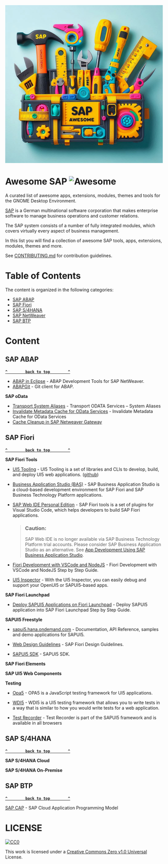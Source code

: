 <div align="center">
    <img src="/img/header.jpeg" alt="Awesome SAP">
</div>

# Awesome SAP ![Awesome](https://awesome.re/badge.svg)

A curated list of awesome apps, extensions, modules, themes and tools for the GNOME Desktop Environment.

[SAP](https://www.sap.com) is a German multinational software corporation that makes enterprise software to manage business operations and customer relations.

The SAP system consists of a number of fully integrated modules, which covers virtually every aspect of business management.

In this list you will find a collection of awesome SAP tools, apps, extensions, modules, themes and more.

See [CONTRIBUTING.md](CONTRIBUTING.md) for contribution guidelines.

# Table of Contents

The content is organized in the following categories:

- [SAP ABAP](#sap-abap)
- [SAP Fiori](#sap-fiori)
- [SAP S/4HANA](#sap-s4hana)
- [SAP NetWeaver](#sap-netweaver)
- [SAP BTP](#sap-btp)

# Content

## SAP ABAP

**[`^        back to top        ^`](#table-of-contents)**

- [ABAP in Eclipse](https://tools.hana.ondemand.com/#abap) - ABAP Development Tools for SAP NetWeaver.
- [ABAPGit](https://abapgit.org/) - Git client for ABAP.

**SAP oData**

- [Transport System Aliases](https://community.sap.com/t5/technology-blogs-by-members/transport-odata-services-system-aliases/ba-p/13461447) - Transport ODATA Services – System Aliases
- [Invalidate Metadata Cache for OData Services](https://community.sap.com/t5/technology-blogs-by-members/invalidate-metadata-cache-for-odata-services/ba-p/13446100) - Invalidate Metadata Cache for OData Services
- [Cache Cleanup in SAP Netweaver Gateway](https://community.sap.com/t5/technology-blogs-by-members/cache-cleanup-in-sap-netweaver-gateway/ba-p/13362971)


## SAP Fiori

**[`^        back to top        ^`](#table-of-contents)**

**SAP Fiori Tools**

- [UI5 Tooling](https://sap.github.io/ui5-tooling/) - UI5 Tooling is a set of libraries and CLIs to develop, build, and deploy UI5 web applications. ([github](https://github.com/SAP/ui5-tooling))

- [Business Application Studio (BAS)](https://pages.community.sap.com/topics/business-application-studio) - SAP Business Application Studio is a cloud-based development environment for SAP Fiori and SAP Business Technology Platform applications.

- [SAP Web IDE Personal Edition](https://help.sap.com/docs/help/825270ffffe74d9f988a0f0066ad59f0/5b8bca3147ee4dfd99be8aaf6bd4f421.html) - SAP Fiori tools is a set of plugins for Visual Studio Code, which helps developers to build SAP Fiori applications.
  > ### Caution:  
  > SAP Web IDE is no longer available via SAP Business Technology Platform trial accounts. Please consider SAP Business Application Studio as an alternative. See [App Development Using SAP Business Application Studio](app-development-using-sap-business-application-studio-6bbad66.md).

- [Fiori Development with VSCode and NodeJS](https://community.sap.com/t5/technology-blogs-by-members/fiori-development-with-vscode-and-nodejs/ba-p/13559117) - Fiori Development with VSCode and NodeJS Step by Step Guide.

- [UI5 Inspector](https://sap.github.io/ui5-inspector/) - With the UI5 Inspector, you can easily debug and support your OpenUI5 or SAPUI5-based apps.

**SAP Fiori Launchpad**

- [Deploy SAPUI5 Applications on Fiori Launchpad](https://community.sap.com/t5/technology-blogs-by-members/deploy-sapui5-application-into-sap-fiori-launchpad/ba-p/13566643) - Deploy SAPUI5 application into SAP Fiori Launchpad Step by Step Guide.


**SAPUI5 Freestyle**

- [sapui5.hana.ondemand.com](https://sapui5.hana.ondemand.com/) - Documentation, API Reference, samples and demo applications for SAPUI5.

- [Web Design Guidelines](https://experience.sap.com/fiori-design-web/) - SAP Fiori Design Guidelines.

- [SAPUI5 SDK](https://tools.hana.ondemand.com/#sapui5) - SAPUI5 SDK.

**SAP Fiori Elements**

**SAP UI5 Web Components**

**Testing**

- [Opa5](https://sap.github.io/ui5-tooling/pages/Opa5/) - OPA5 is a JavaScript testing framework for UI5 applications.

- [WDI5](https://ui5-community.github.io/wdi5/#/) - WDI5 is a UI5 testing framework that allows you to write tests in a way that is similar to how you would write tests for a web application.

- [Test Recorder](https://sapui5.hana.ondemand.com/sdk/#/topic/2535ef9272064cb6bd6b44e5402d531d) - Test Recorder is part of the SAPUI5 framework and is available in all browsers

## SAP S/4HANA

**[`^        back to top        ^`](#table-of-contents)**

**SAP S/4HANA Cloud**

**SAP S/4HANA On-Premise**

## SAP BTP

**[`^        back to top        ^`](#table-of-contents)**

[SAP CAP](https://cap.cloud.sap/docs/) - SAP Cloud Application Programming Model

# LICENSE

[![CC0](https://licensebuttons.net/l/zero/1.0/88x31.png)](https://creativecommons.org/publicdomain/zero/1.0/)

This work is licensed under a [Creative Commons Zero v1.0 Universal](https://creativecommons.org/publicdomain/zero/1.0/) License.
